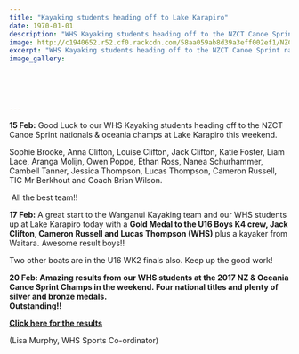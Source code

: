```yaml
---
title: "Kayaking students heading off to Lake Karapiro"
date: 1970-01-01
description: "WHS Kayaking students heading off to the NZCT Canoe Sprint nationals & Oceania Champs at Lake Karapiro this weekend... some results..."
image: http://c1940652.r52.cf0.rackcdn.com/58aa059ab8d39a3eff002ef1/NZCT-Canoe-Sprint-nationals--oceania-champs-at-Lake-Karapiro-Feb-2017.jpg
excerpt: "WHS Kayaking students heading off to the NZCT Canoe Sprint nationals & Oceania Champs at Lake Karapiro this weekend... some results.."
image_gallery:
    
    
    
    
    
---
```


<p><span><strong>15 Feb:</strong> Good Luck to our WHS Kayaking students heading off to the NZCT Canoe Sprint nationals &amp; oceania champs at Lake Karapiro this weekend.</span></p>
<p><span>Sophie Brooke, Anna Clifton, Louise Clifton, Jack Clifton, Katie Foster, Liam Lace, Aranga Molijn, Owen Poppe, Ethan Ross, Nanea Schurhammer, Cambell Tanner, Jessica Thompson, Lucas Thompson, Cameron Russell, TIC Mr Berkhout and Coach Brian Wilson.</span></p>
<p><span>&nbsp;</span><span>All the best team!!</span></p>
<p><strong>17 Feb:</strong> A great start to the Wanganui Kayaking team and our WHS students up at Lake Karapiro today with a <strong>Gold Medal to the U16 Boys K4 crew, Jack Clifton, Cameron Russell and Lucas Thompson (WHS)</strong> plus a kayaker from Waitara. Awesome result boys!!&nbsp;</p>
<p><span><span>Two other boats are in the U16 WK2 finals also. Keep up the good work!</span></span></p>
<p><strong>20 Feb:&nbsp;Amazing results from our WHS students at the 2017 NZ &amp; Oceania Canoe Sprint Champs in the weekend.&nbsp;</strong><strong>Four national titles and plenty of silver and bronze medals.&nbsp;</strong><br /><strong>Outstanding!!</strong></p>
<p><strong><a href="http://www.liveresults.co.nz/81/medals/list/Wanganui+Kayak+and+Multisport+Club" rel="nofollow noopener" target="_blank">Click here for the results</a>&nbsp;</strong></p>
<p><span><span><span>(Lisa Murphy, WHS Sports Co-ordinator)</span></span></span></p>

